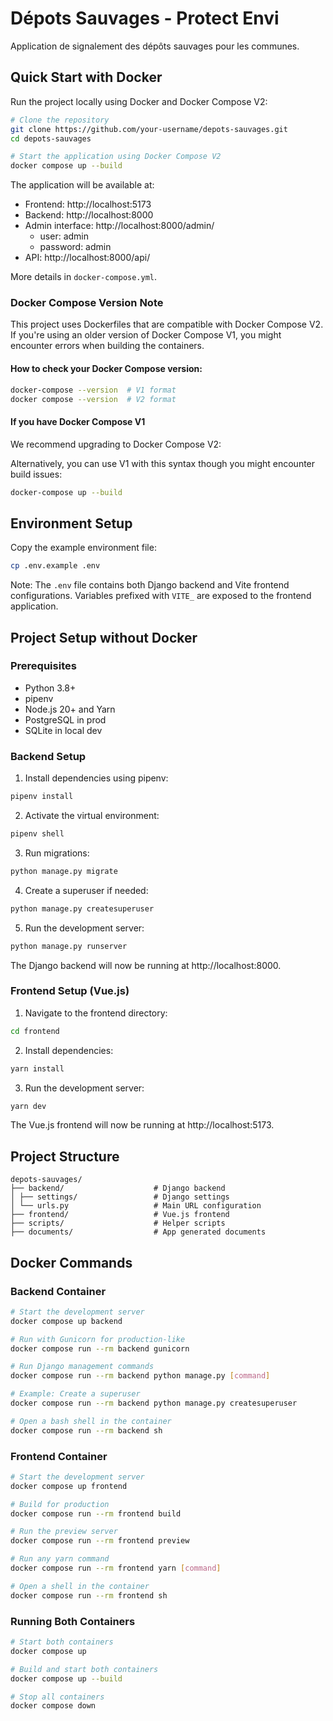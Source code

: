 # Dépots Sauvages - Protect Envi

Application de signalement des dépôts sauvages pour les communes.

## Quick Start with Docker

Run the project locally using Docker and Docker Compose V2:

```bash
# Clone the repository
git clone https://github.com/your-username/depots-sauvages.git
cd depots-sauvages

# Start the application using Docker Compose V2
docker compose up --build
```

The application will be available at:

- Frontend: http://localhost:5173
- Backend: http://localhost:8000
- Admin interface: http://localhost:8000/admin/
  - user: admin
  - password: admin
- API: http://localhost:8000/api/

More details in `docker-compose.yml`.

### Docker Compose Version Note

This project uses Dockerfiles that are compatible with Docker Compose V2. If you're using an older version of Docker Compose V1, you might encounter errors when building the containers.

#### How to check your Docker Compose version:

```bash
docker-compose --version  # V1 format
docker compose --version  # V2 format
```

#### If you have Docker Compose V1

We recommend upgrading to Docker Compose V2:

Alternatively, you can use V1 with this syntax though you might encounter build issues:

```bash
docker-compose up --build
```

## Environment Setup

Copy the example environment file:

```bash
cp .env.example .env
```

Note: The `.env` file contains both Django backend and Vite frontend configurations. Variables prefixed with `VITE_` are exposed to the frontend application.

## Project Setup without Docker

### Prerequisites

- Python 3.8+
- pipenv
- Node.js 20+ and Yarn
- PostgreSQL in prod
- SQLite in local dev

### Backend Setup

1. Install dependencies using pipenv:

```bash
pipenv install
```

2. Activate the virtual environment:

```bash
pipenv shell
```

3. Run migrations:

```bash
python manage.py migrate
```

4. Create a superuser if needed:

```bash
python manage.py createsuperuser
```

5. Run the development server:

```bash
python manage.py runserver
```

The Django backend will now be running at http://localhost:8000.

### Frontend Setup (Vue.js)

1. Navigate to the frontend directory:

```bash
cd frontend
```

2. Install dependencies:

```bash
yarn install
```

3. Run the development server:

```bash
yarn dev
```

The Vue.js frontend will now be running at http://localhost:5173.

## Project Structure

```
depots-sauvages/
├── backend/                    # Django backend
│ ├── settings/                 # Django settings
│ └── urls.py                   # Main URL configuration
├── frontend/                   # Vue.js frontend
├── scripts/                    # Helper scripts
├── documents/                  # App generated documents
```

## Docker Commands

### Backend Container

```bash
# Start the development server
docker compose up backend

# Run with Gunicorn for production-like
docker compose run --rm backend gunicorn

# Run Django management commands
docker compose run --rm backend python manage.py [command]

# Example: Create a superuser
docker compose run --rm backend python manage.py createsuperuser

# Open a bash shell in the container
docker compose run --rm backend sh
```

### Frontend Container

```bash
# Start the development server
docker compose up frontend

# Build for production
docker compose run --rm frontend build

# Run the preview server
docker compose run --rm frontend preview

# Run any yarn command
docker compose run --rm frontend yarn [command]

# Open a shell in the container
docker compose run --rm frontend sh
```

### Running Both Containers

```bash
# Start both containers
docker compose up

# Build and start both containers
docker compose up --build

# Stop all containers
docker compose down
```
